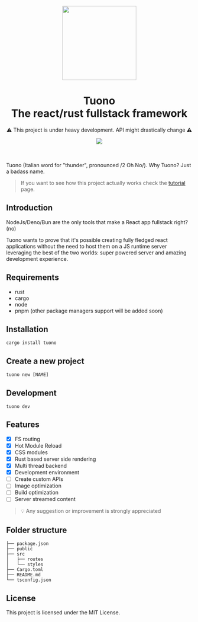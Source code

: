 <p align="center">
  <img src="https://raw.githubusercontent.com/Valerioageno/tuono/main/assets/logo.png" width="200px">
</p>
<h1 align="center">Tuono<br>The react/rust fullstack framework</h1>
<p align="center">
⚠️ This project is under heavy development. API might drastically change ⚠️
</p>
<div align="center">
    <img src="https://github.com/Valerioageno/tuono/actions/workflows/rust.yml/badge.svg" />
</div>

<br>
<br>


Tuono (Italian word for "thunder", pronounced /2 Oh No/). 
Why Tuono? Just a badass name.

> If you want to see how this project actually works check the [tutorial](https://github.com/Valerioageno/tuono/blob/main/docs/tutorial.md) page.

## Introduction

NodeJs/Deno/Bun are the only tools that make a React app fullstack right? (no) 

Tuono wants to prove that it's possible creating fully fledged react applications without the need to host them on a JS runtime server leveraging the best of the two worlds: 
super powered server and amazing development experience.

## Requirements

- rust
- cargo
- node
- pnpm (other package managers support will be added soon)

## Installation

```
cargo install tuono
```

## Create a new project

```
tuono new [NAME]
```

## Development

```
tuono dev
```
## Features

- [x]  FS routing
- [x]  Hot Module Reload
- [x]  CSS modules
- [x]  Rust based server side rendering
- [x]  Multi thread backend
- [x]  Development environment
- [ ]  Create custom APIs
- [ ]  Image optimization
- [ ]  Build optimization
- [ ]  Server streamed content

> 💡 Any suggestion or improvement is strongly appreciated

## Folder structure

```
├── package.json
├── public
├── src
│   ├── routes
│   └── styles
├── Cargo.toml
├── README.md
└── tsconfig.json
```

## License

This project is licensed under the MIT License.
